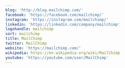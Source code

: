 ```yaml
---
blog: 'http://blog.mailchimp.com/'
facebook: 'https://facebook.com/mailchimp/'
instagram: 'https://instagram.com/mailchimp/'
linkedin: 'https://linkedin.com/company/mailchimp'
logohandle: mailchimp
sort: mailchimp
title: MailChimp
twitter: MailChimp
website: 'https://mailchimp.com/'
wikipedia: https://en.wikipedia.org/wiki/MailChimp
youtube: 'https://youtube.com/user/MailChimp'
---
```


